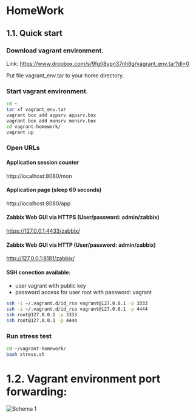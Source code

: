 # HomeWork

## 1.1. Quick start

### Download vagrant environment.

Link: https://www.dropbox.com/s/9fgti8ypn37nh8g/vagrant_env.tar?dl=0

Put file vagrant_env.tar to your home directory.

### Start vagrant environment.

```bash
cd ~
tar xf vagrant_env.tar
vagrant box add appsrv appsrv.box 
vagrant box add monsrv monsrv.box 
cd vagrant-homework/
vagrant up
```

### Open URLs

#### Application session counter

http://localhost:8080/mon

#### Application page (sleep 60 seconds)

http://localhost:8080/app

#### Zabbix Web GUI via HTTPS (User/password: admin/zabbix)

https://127.0.0.1:4433/zabbix/ 

#### Zabbix Web GUI via HTTP (User/password: admin/zabbix)

http://127.0.0.1:8181/zabbix/

#### SSH conection available:

- user vagrant with public key
- password access for user root with password: vagrant

```bash
ssh -i ~/.vagrant.d/id_rsa vagrant@127.0.0.1 -p 3333
ssh -i ~/.vagrant.d/id_rsa vagrant@127.0.0.1 -p 4444
ssh root@127.0.0.1 -p 3333
ssh root@127.0.0.1 -p 4444
```

### Run stress test

```bash
cd ~/vagrant-homework/
bash stress.sh 
```

# 1.2. Vagrant environment port forwarding:

![Schema 1](https://github.com/sergiimarchuk/HomeWork/blob/master/schema1.png "Schema 1")

